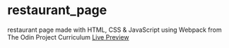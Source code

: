 # restaurant_page
restaurant page made with HTML, CSS & JavaScript using Webpack from The Odin Project Curriculum
<a href="https://catherineagl.github.io/restaurant_page/">
Live Preview </a>
